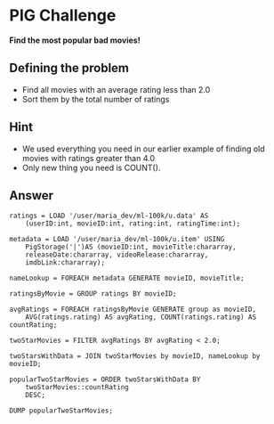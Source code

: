 
# PIG Challenge

**Find the most popular bad movies!**

## Defining the problem

* Find all movies with an average rating less than 2.0
* Sort them by the total number of ratings

## Hint

* We used everything you need in our earlier example of finding old movies with ratings greater than 4.0
* Only new thing you need is COUNT(). 

## Answer

``` pig
ratings = LOAD '/user/maria_dev/ml-100k/u.data' AS 
    (userID:int, movieID:int, rating:int, ratingTime:int);

metadata = LOAD '/user/maria_dev/ml-100k/u.item' USING
    PigStorage('|')AS (movieID:int, movieTitle:chararray, 
    releaseDate:chararray, videoRelease:chararray,
    imdbLink:chararray);

nameLookup = FOREACH metadata GENERATE movieID, movieTitle;

ratingsByMovie = GROUP ratings BY movieID;

avgRatings = FOREACH ratingsByMovie GENERATE group as movieID, 
    AVG(ratings.rating) AS avgRating, COUNT(ratings.rating) AS countRating;

twoStarMovies = FILTER avgRatings BY avgRating < 2.0;

twoStarsWithData = JOIN twoStarMovies by movieID, nameLookup by movieID;

popularTwoStarMovies = ORDER twoStarsWithData BY
    twoStarMovies::countRating 
    DESC;

DUMP popularTwoStarMovies;
```


